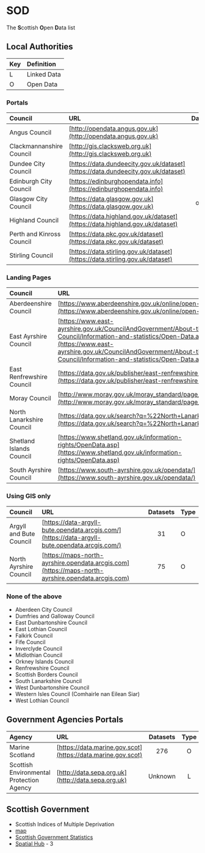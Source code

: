# SOD
The **S**cottish **O**pen **D**ata list

## Local Authorities
| Key     | Definition |
| :------ |:-----------| 
|L|Linked Data|
|O|Open Data|

### Portals

| Council       | URL         | Datasets | Type |
| :------------- |:-------------| :-----:|:------:|
| Angus Council | [http://opendata.angus.gov.uk](http://opendata.angus.gov.uk)  | 32 | O|
| Clackmannanshire Council | [http://gis.clacksweb.org.uk](http://gis.clacksweb.org.uk) | 18 |O|
| Dundee City Council |[https://data.dundeecity.gov.uk/dataset](https://data.dundeecity.gov.uk/dataset)| 48|O|
| Edinburgh City Council| [https://edinburghopendata.info](https://edinburghopendata.info)| 234|O|
| Glasgow City Council | [https://data.glasgow.gov.uk](https://data.glasgow.gov.uk)| offline |O|
| Highland Council |[https://data.highland.gov.uk/dataset](https://data.highland.gov.uk/dataset)| 0|O|
| Perth and Kinross Council|[https://data.pkc.gov.uk/dataset](https://data.pkc.gov.uk/dataset) | 40|O|
| Stirling Council | [https://data.stirling.gov.uk/dataset](https://data.stirling.gov.uk/dataset)| 3|O|



### Landing Pages 
| Council       | URL         | Datasets |Type|
| :------------- |:-------------| :-----:|:---:|
|Aberdeenshire Council|[https://www.aberdeenshire.gov.uk/online/open-data/](https://www.aberdeenshire.gov.uk/online/open-data/)|19|O|
|East Ayrshire Council|[https://www.east-ayrshire.gov.uk/CouncilAndGovernment/About-the-Council/Information-and-statistics/Open-Data.aspx](https://www.east-ayrshire.gov.uk/CouncilAndGovernment/About-the-Council/Information-and-statistics/Open-Data.aspx)|4|O|
|East Renfrewshire Council|[https://data.gov.uk/publisher/east-renfrewshire-council](https://data.gov.uk/publisher/east-renfrewshire-council)|5|O|
|Moray Council|[http://www.moray.gov.uk/moray_standard/page_110140.html](http://www.moray.gov.uk/moray_standard/page_110140.html)|8|O|
|North Lanarkshire Council|[https://data.gov.uk/search?q=%22North+Lanarkshire%22](https://data.gov.uk/search?q=%22North+Lanarkshire%22) |17|O|
|Shetland Islands Council|[https://www.shetland.gov.uk/information-rights/OpenData.asp](https://www.shetland.gov.uk/information-rights/OpenData.asp)|4|O|
|South Ayrshire Council|[https://www.south-ayrshire.gov.uk/opendata/](https://www.south-ayrshire.gov.uk/opendata/)|17|O|

### Using GIS only
| Council       | URL         | Datasets |Type|
| :------------- |:-------------| :-----:|:----|
|Argyll and Bute Council|[https://data-argyll-bute.opendata.arcgis.com/](https://data-argyll-bute.opendata.arcgis.com/) |31|O|
|North Ayrshire Council|[https://maps-north-ayrshire.opendata.arcgis.com](https://maps-north-ayrshire.opendata.arcgis.com)|75|O|

### None of the above

- Aberdeen City Council
- Dumfries and Galloway Council
- East Dunbartonshire Council
- East Lothian Council
- Falkirk Council
- Fife Council
- Inverclyde Council
- Midlothian Council
- Orkney Islands Council
- Renfrewshire Council
- Scottish Borders Council
- South Lanarkshire Council
- West Dunbartonshire Council
- Western Isles Council (Comhairle nan Eilean Siar)
- West Lothian Council


## Government Agencies Portals
| Agency      | URL         | Datasets |Type|
| :------------- |:-------------| :-----:|:---:|
|Marine Scotland|[https://data.marine.gov.scot](https://data.marine.gov.scot)|276|O|
|Scottish Environmental Protection Agency|[http://data.sepa.org.uk](http://data.sepa.org.uk)|Unknown|L|

## Scottish Government 
- Scottish Indices of Multiple Deprivation 
 - [map](http://simd.scot/2016/#/simd2016/BTTTFTT/9/-4.0000/55.9000/)
- [Scottish Government Statistics](http://statistics.gov.scot/home?_ga=2.257996684.769017547.1528731593-1239213985.1463907445)
 - [Spatial Hub](http://www.spatialhub.scot/get-data/) - 3
